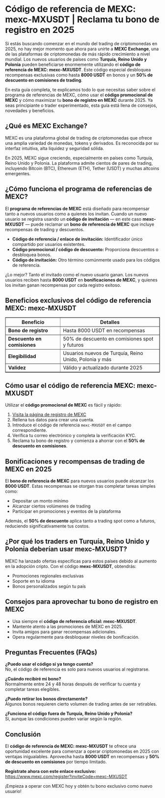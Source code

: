 <h1>Código de referencia de MEXC: mexc-MXUSDT | Reclama tu bono de registro en 2025</h1>
<p>Si estás buscando comenzar en el mundo del trading de criptomonedas en 2025, no hay mejor momento que ahora para unirte a <strong>MEXC Exchange</strong>, una de las plataformas de criptomonedas de más rápido crecimiento a nivel mundial. Los nuevos usuarios de países como <strong>Turquía, Reino Unido y Polonia</strong> pueden beneficiarse enormemente utilizando el <strong>código de referencia de MEXC: mexc-MXUSDT</strong>. Este código especial desbloquea recompensas exclusivas como hasta <strong>8000 USDT</strong> en bonos y un <strong>50% de descuento en comisiones de trading</strong>.</p>
<p>En esta guía completa, te explicamos todo lo que necesitas saber sobre el programa de referencias de MEXC, cómo usar el <strong>código promocional de MEXC</strong> y cómo maximizar tu <strong>bono de registro en MEXC</strong> durante 2025. Ya seas principiante o trader experimentado, esta guía está llena de consejos, novedades y beneficios.</p>
<h2>¿Qué es MEXC Exchange?</h2>
<p>MEXC es una plataforma global de trading de criptomonedas que ofrece una amplia variedad de monedas, tokens y derivados. Es reconocida por su interfaz intuitiva, alta liquidez y seguridad sólida.</p>
<p>En 2025, MEXC sigue creciendo, especialmente en países como Turquía, Reino Unido y Polonia. La plataforma admite cientos de pares de trading, incluyendo Bitcoin (BTC), Ethereum (ETH), Tether (USDT) y muchas altcoins emergentes.</p>
<h2>¿Cómo funciona el programa de referencias de MEXC?</h2>
<p>El <strong>programa de referencias de MEXC</strong> está diseñado para recompensar tanto a nuevos usuarios como a quienes los invitan. Cuando un nuevo usuario se registra usando un <strong>código de invitación</strong> — en este caso <strong>mexc-MXUSDT</strong> — puede reclamar un <strong>bono de referencia de MEXC</strong> que incluye recompensas de trading y descuentos.</p>
<ul>
<li><strong>Código de referencia / enlace de invitación:</strong> Identificador único compartido por usuarios existentes.</li>
<li><strong>Código promocional / código de descuento:</strong> Proporciona descuentos o desbloquea bonos.</li>
<li><strong>Código de invitación:</strong> Otro término comúnmente usado para los códigos de referencia.</li>
</ul>
<p>¿Lo mejor? Tanto el invitado como el nuevo usuario ganan. Los nuevos usuarios reciben hasta <strong>8000 USDT</strong> en <strong>bonificaciones de MEXC</strong>, y quienes los invitan ganan recompensas por cada registro exitoso.</p>
<h2>Beneficios exclusivos del código de referencia MEXC: mexc-MXUSDT</h2>
<table border="1" cellspacing="0" cellpadding="5">
<tr>
<th>Beneficio</th>
<th>Detalles</th>
</tr>
<tr>
<td><strong>Bono de registro</strong></td>
<td>Hasta 8000 USDT en recompensas</td>
</tr>
<tr>
<td><strong>Descuento en comisiones</strong></td>
<td>50% de descuento en comisiones spot y futuros</td>
</tr>
<tr>
<td><strong>Elegibilidad</strong></td>
<td>Usuarios nuevos de Turquía, Reino Unido, Polonia y más</td>
</tr>
<tr>
<td><strong>Validez</strong></td>
<td>Válido y actualizado durante 2025</td>
</tr>
</table>
<h2>Cómo usar el código de referencia MEXC: mexc-MXUSDT</h2>
<p>Utilizar el <strong>código promocional de MEXC</strong> es fácil y rápido:</p>
<ol>
<li><a href="https://www.mexc.com/register?inviteCode=mexc-MXUSDT" target="_blank" rel="noopener noreferrer">Visita la página de registro de MEXC</a></li>
<li>Rellena tus datos para crear una cuenta.</li>
<li>Introduce el código de referencia <code>mexc-MXUSDT</code> en el campo correspondiente.</li>
<li>Verifica tu correo electrónico y completa la verificación KYC.</li>
<li>Reclama tu bono de registro y comienza a ahorrar con el <strong>50% de descuento en comisiones</strong>.</li>
</ol>
<h2>Bonificaciones y recompensas de trading de MEXC en 2025</h2>
<p>El <strong>bono de referencia de MEXC</strong> para nuevos usuarios puede alcanzar los <strong>8000 USDT</strong>. Estas recompensas se otorgan tras completar tareas simples como:</p>
<ul>
<li>Depositar un monto mínimo</li>
<li>Alcanzar ciertos volúmenes de trading</li>
<li>Participar en promociones y eventos de la plataforma</li>
</ul>
<p>Además, el <strong>50% de descuento</strong> aplica tanto a trading spot como a futuros, reduciendo significativamente tus costos.</p>
<h2>¿Por qué los traders en Turquía, Reino Unido y Polonia deberían usar mexc-MXUSDT?</h2>
<p>MEXC ha lanzado ofertas específicas para estos países debido al aumento en la adopción cripto. Con el código <strong>mexc-MXUSDT</strong>, obtendrás:</p>
<ul>
<li>Promociones regionales exclusivas</li>
<li>Soporte en tu idioma</li>
<li>Bonos personalizados según tu país</li>
</ul>
<h2>Consejos para aprovechar tu bono de registro en MEXC</h2>
<ul>
<li>Usa siempre el <strong>código de referencia oficial: mexc-MXUSDT</strong>.</li>
<li>Mantente atento a las promociones de MEXC en 2025.</li>
<li>Invita amigos para ganar recompensas adicionales.</li>
<li>Opera regularmente para desbloquear niveles de bonificación.</li>
</ul>
<h2>Preguntas Frecuentes (FAQs)</h2>
<p><strong>¿Puedo usar el código si ya tengo cuenta?</strong><br />No, el código de referencia es solo para nuevos usuarios al registrarse.</p>
<p><strong>¿Cuándo recibiré mi bono?</strong><br />Normalmente entre 24 y 48 horas después de verificar tu cuenta y completar tareas elegibles.</p>
<p><strong>¿Puedo retirar los bonos directamente?</strong><br />Algunos bonos requieren cierto volumen de trading antes de ser retirables.</p>
<p><strong>¿Funciona el código fuera de Turquía, Reino Unido y Polonia?</strong><br />Sí, aunque las condiciones pueden variar según la región.</p>
<h2>Conclusión</h2>
<p>El <strong>código de referencia de MEXC: mexc-MXUSDT</strong> te ofrece una oportunidad excelente para comenzar a operar criptomonedas en 2025 con ventajas inigualables. Aprovecha hasta <strong>8000 USDT</strong> en recompensas y <strong>50% de descuento en comisiones</strong> por tiempo limitado.</p>
<p><strong>Regístrate ahora con este enlace exclusivo:</strong><br />
<a href="https://www.mexc.com/register?inviteCode=mexc-MXUSDT" target="_blank" rel="noopener noreferrer">https://www.mexc.com/register?inviteCode=mexc-MXUSDT</a></p>
<p>¡Empieza a operar con MEXC hoy y obtén tu bono exclusivo como nuevo usuario!</p>
</body>
</html>
